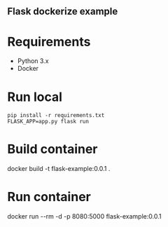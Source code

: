 Flask dockerize example
----

# Requirements

* Python 3.x
* Docker

# Run local

```
pip install -r requirements.txt
FLASK_APP=app.py flask run
```

# Build container

docker build -t flask-example:0.0.1 .

# Run container

docker run --rm -d -p 8080:5000 flask-example:0.0.1

